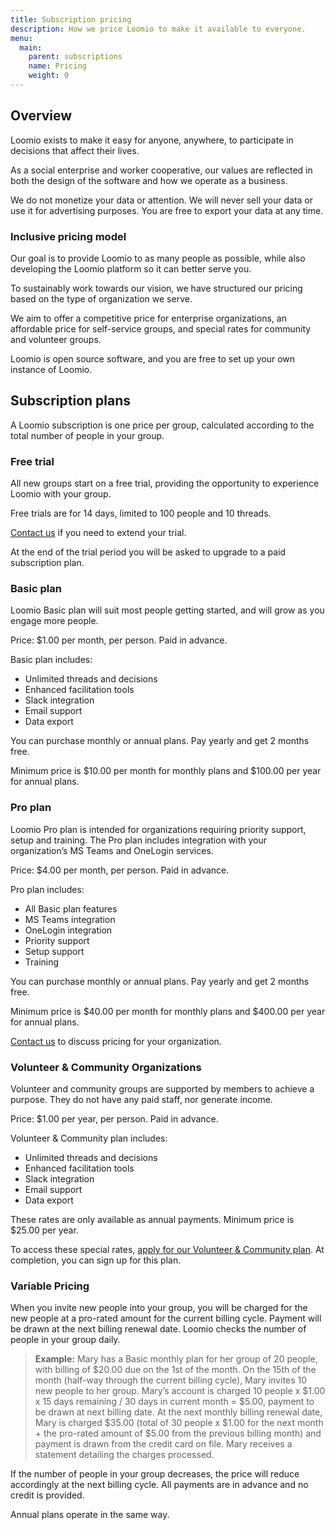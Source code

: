 ```yaml
---
title: Subscription pricing
description: How we price Loomio to make it available to everyone.
menu:
  main:
    parent: subscriptions
    name: Pricing
    weight: 0
---
```


## Overview
Loomio exists to make it easy for anyone, anywhere, to participate in decisions that affect their lives.

<!-- Our vision is to help organizations like yours work better together, now and into the future. -->

As a social enterprise and worker cooperative, our values are reflected in both the design of the software and how we operate as a business.

We do not monetize your data or attention. We will never sell your data or use it for advertising purposes. You are free to export your data at any time.

### Inclusive pricing model
Our goal is to provide Loomio to as many people as possible, while also developing the Loomio platform so it can better serve you.

To sustainably work towards our vision, we have structured our pricing based on the type of organization we serve.  

We aim to offer a competitive price for enterprise organizations, an affordable price for self-service groups, and special rates for community and volunteer groups.

Loomio is open source software, and you are free to set up your own instance of Loomio.


## Subscription plans
A Loomio subscription is one price per group, calculated according to the total number of people in your group.


### Free trial
All new groups start on a free trial, providing the opportunity to experience Loomio with your group.

Free trials are for 14 days, limited to 100 people and 10 threads.

[Contact us](https://loomio.org/contact) if you need to extend your trial.

At the end of the trial period you will be asked to upgrade to a paid subscription plan.

### Basic plan
Loomio Basic plan will suit most people getting started, and will grow as you engage more people.

Price: $1.00 per month, per person. Paid in advance.

Basic plan includes:
- Unlimited threads and decisions
- Enhanced facilitation tools
- Slack integration
- Email support
- Data export

You can purchase monthly or annual plans. Pay yearly and get 2 months free.

Minimum price is $10.00 per month for monthly plans and $100.00 per year for annual plans.

### Pro plan
Loomio Pro plan is intended for organizations requiring priority support, setup and training. The Pro plan includes integration with your organization’s MS Teams and OneLogin services.

Price: $4.00 per month, per person. Paid in advance.

Pro plan includes:
- All Basic plan features
- MS Teams integration
- OneLogin integration
- Priority support
- Setup support
- Training

You can purchase monthly or annual plans. Pay yearly and get 2 months free.

Minimum price is $40.00 per month for monthly plans and $400.00 per year for annual plans.

[Contact us](https://loomio.org/contact) to discuss pricing for your organization.

### Volunteer & Community Organizations
Volunteer and community groups are supported by members to achieve a purpose. They do not have any paid staff, nor generate income.

Price: $1.00 per year, per person. Paid in advance.

Volunteer & Community plan includes:
- Unlimited threads and decisions
- Enhanced facilitation tools
- Slack integration
- Email support
- Data export

These rates are only available as annual payments. Minimum price is $25.00 per year.

To access these special rates, [apply for our Volunteer & Community plan](https://forms.gle/yg2HpRZkmYmGEyBq7). At completion, you can sign up for this plan.

### Variable Pricing
When you invite new people into your group, you will be charged for the new people at a pro-rated amount for the current billing cycle. Payment will be drawn at the next billing renewal date. Loomio checks the number of people in your group daily.

> **Example:** Mary has a Basic monthly plan for her group of 20 people, with billing of $20.00 due on the 1st of the month. On the 15th of the month (half-way through the current billing cycle), Mary invites 10 new people to her group. Mary’s account is charged 10 people x $1.00 x 15 days remaining / 30 days in current month = $5.00, payment to be drawn at next billing date. At the next monthly billing renewal date, Mary is charged $35.00 (total of 30 people x $1.00 for the next month + the pro-rated amount of $5.00 from the previous billing month) and payment is drawn from the credit card on file. Mary receives a statement detailing the charges processed.

If the number of people in your group decreases, the price will reduce accordingly at the next billing cycle. All payments are in advance and no credit is provided.

Annual plans operate in the same way.
